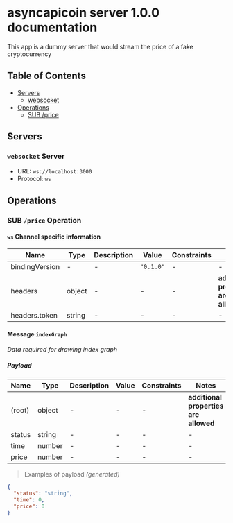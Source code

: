 # asyncapicoin server 1.0.0 documentation

This app is a dummy server that would stream the price of a fake cryptocurrency


## Table of Contents

* [Servers](#servers)
  * [websocket](#websocket-server)
* [Operations](#operations)
  * [SUB /price](#sub-price-operation)

## Servers

### `websocket` Server

* URL: `ws://localhost:3000`
* Protocol: `ws`



## Operations

### SUB `/price` Operation

#### `ws` Channel specific information

| Name | Type | Description | Value | Constraints | Notes |
|---|---|---|---|---|---|
| bindingVersion | - | - | `"0.1.0"` | - | - |
| headers | object | - | - | - | **additional properties are allowed** |
| headers.token | string | - | - | - | - |

#### Message `indexGraph`

*Data required for drawing index graph*

##### Payload

| Name | Type | Description | Value | Constraints | Notes |
|---|---|---|---|---|---|
| (root) | object | - | - | - | **additional properties are allowed** |
| status | string | - | - | - | - |
| time | number | - | - | - | - |
| price | number | - | - | - | - |

> Examples of payload _(generated)_

```json
{
  "status": "string",
  "time": 0,
  "price": 0
}
```




